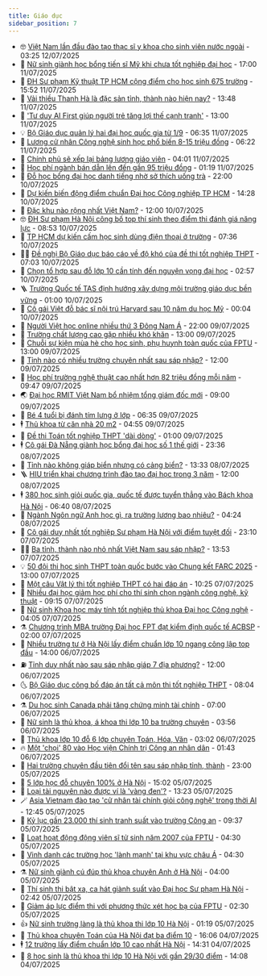 ```yaml
---
title: Giáo dục
sidebar_position: 7
---
```


<!-- vnexpress-giao-duc:START -->
- 🤓 [Việt Nam lần đầu đào tạo thạc sĩ y khoa cho sinh viên nước ngoài](https://vnexpress.net/viet-nam-lan-dau-dao-tao-thac-si-y-khoa-cho-sinh-vien-nuoc-ngoai-4913322.html) - 03:25 12/07/2025
- 🦆 [Nữ sinh giành học bổng tiến sĩ Mỹ khi chưa tốt nghiệp đại học](https://vnexpress.net/nu-sinh-gianh-hoc-bong-tien-si-my-khi-chua-tot-nghiep-dai-hoc-4912892.html) - 17:00 11/07/2025
- 🦩 [ĐH Sư phạm Kỹ thuật TP HCM cộng điểm cho học sinh 675 trường](https://vnexpress.net/danh-sach-675-truong-duoc-cong-diem-vao-dai-hoc-su-pham-ky-thuat-tp-hcm-4884459.html) - 15:52 11/07/2025
- 🌮 [Vải thiều Thanh Hà là đặc sản tỉnh, thành nào hiện nay?](https://vnexpress.net/vai-thieu-thanh-ha-la-dac-san-tinh-thanh-nao-hien-nay-4913139.html) - 13:48 11/07/2025
- 🔭 [&#39;Tư duy AI First giúp người trẻ tăng lợi thế cạnh tranh&#39;](https://vnexpress.net/tu-duy-ai-first-giup-nguoi-tre-tang-loi-the-canh-tranh-4913149.html) - 13:00 11/07/2025
- 💡 [Bộ Giáo dục quản lý hai đại học quốc gia từ 1/9](https://vnexpress.net/bo-giao-duc-quan-ly-hai-dai-hoc-quoc-gia-tu-1-9-4912940.html) - 06:35 11/07/2025
- 🥰 [Lương cử nhân Công nghệ sinh học phổ biến 8-15 triệu đồng](https://vnexpress.net/luong-cu-nhan-cong-nghe-sinh-hoc-pho-bien-8-15-trieu-dong-4903297.html) - 06:22 11/07/2025
- 🐲 [Chính phủ sẽ xếp lại bảng lương giáo viên](https://vnexpress.net/chinh-phu-se-xep-lai-bang-luong-giao-vien-4912840.html) - 04:01 11/07/2025
- 🦒 [Học phí ngành bán dẫn lên đến gần 95 triệu đồng](https://vnexpress.net/hoc-phi-nganh-ban-dan-cua-gan-20-dai-hoc-nam-2025-4912362.html) - 01:19 11/07/2025
- 🦆 [Đỗ học bổng đại học danh tiếng nhờ sở thích uống trà](https://vnexpress.net/do-hoc-bong-dai-hoc-danh-tieng-nho-so-thich-uong-tra-4910864.html) - 22:00 10/07/2025
- 🧰 [Dự kiến biến động điểm chuẩn Đại học Công nghiệp TP HCM](https://vnexpress.net/du-bao-diem-chuan-dai-hoc-cong-nghiep-tp-hcm-nam-2025-chi-tiet-nhat-4912630.html) - 14:28 10/07/2025
- 🐘 [Đặc khu nào rộng nhất Việt Nam?](https://vnexpress.net/dac-khu-nao-rong-nhat-viet-nam-4912650.html) - 12:00 10/07/2025
- 🤓 [ĐH Sư phạm Hà Nội công bố top thí sinh theo điểm thi đánh giá năng lực](https://vnexpress.net/dh-su-pham-ha-noi-cong-bo-top-thi-sinh-theo-diem-thi-danh-gia-nang-luc-4912451.html) - 08:53 10/07/2025
- 🧰 [TP HCM dự kiến cấm học sinh dùng điện thoại ở trường](https://vnexpress.net/tp-hcm-du-kien-cam-hoc-sinh-dung-dien-thoai-o-truong-4912508.html) - 07:36 10/07/2025
- 🧑‍💻 [Đề nghị Bộ Giáo dục báo cáo về độ khó của đề thi tốt nghiệp THPT](https://vnexpress.net/de-nghi-bo-giao-duc-bao-cao-ve-do-kho-cua-de-thi-tot-nghiep-thpt-4912432.html) - 07:03 10/07/2025
- 🫶 [Chọn tổ hợp sau đỗ lớp 10 cần tính đến nguyện vọng đại học](https://vnexpress.net/cach-chon-to-hop-mon-sau-do-lop-10-4911987.html) - 02:57 10/07/2025
- 🪜 [Trường Quốc tế TAS định hướng xây dựng môi trường giáo dục bền vững](https://vnexpress.net/truong-quoc-te-tas-dinh-huong-xay-dung-moi-truong-giao-duc-ben-vung-4911728.html) - 01:00 10/07/2025
- 🎊 [Cô gái Việt đỗ bác sĩ nội trú Harvard sau 10 năm du học Mỹ](https://vnexpress.net/co-gai-viet-do-bac-si-noi-tru-harvard-sau-10-nam-du-hoc-my-4908247.html) - 00:04 10/07/2025
- 🧐 [Người Việt học online nhiều thứ 3 Đông Nam Á](https://vnexpress.net/nguoi-viet-hoc-online-nhieu-thu-3-dong-nam-a-4912036.html) - 22:00 09/07/2025
- 🌈 [Trường chất lượng cao gặp nhiều khó khăn](https://vnexpress.net/truong-chat-luong-cao-gap-nhieu-kho-khan-4910847.html) - 13:00 09/07/2025
- 🥰 [Chuỗi sự kiện mùa hè cho học sinh, phụ huynh toàn quốc của FPTU](https://vnexpress.net/chuoi-su-kien-mua-he-cho-hoc-sinh-phu-huynh-toan-quoc-cua-fptu-4912084.html) - 13:00 09/07/2025
- 🎡 [Tỉnh nào có nhiều trường chuyên nhất sau sáp nhập?](https://vnexpress.net/tinh-nao-co-nhieu-truong-chuyen-nhat-sau-sap-nhap-4911935.html) - 12:00 09/07/2025
- 🎊 [Học phí trường nghệ thuật cao nhất hơn 82 triệu đồng mỗi năm](https://vnexpress.net/hoc-phi-truong-nghe-thuat-cao-nhat-hon-82-trieu-dong-moi-nam-4910950.html) - 09:47 09/07/2025
- 🌏 [Đại học RMIT Việt Nam bổ nhiệm tổng giám đốc mới](https://vnexpress.net/dai-hoc-rmit-viet-nam-bo-nhiem-tong-giam-doc-moi-4911890.html) - 09:00 09/07/2025
- 🥸 [Bé 4 tuổi bị đánh tím lưng ở lớp](https://vnexpress.net/be-4-tuoi-bi-danh-tim-lung-o-lop-4912002.html) - 06:35 09/07/2025
- 🕴 [Thủ khoa từ căn nhà 20 m2](https://vnexpress.net/thu-khoa-tu-can-nha-20-m2-4911947.html) - 04:55 09/07/2025
- 💂 [Đề thi Toán tốt nghiệp THPT &#39;dài dòng&#39;](https://vnexpress.net/de-thi-toan-tot-nghiep-thpt-dai-dong-4909129.html) - 01:00 09/07/2025
- 🕴 [Cô gái Đà Nẵng giành học bổng đại học số 1 thế giới](https://vnexpress.net/co-gai-da-nang-gianh-hoc-bong-dai-hoc-so-1-the-gioi-4910477.html) - 23:36 08/07/2025
- 🌋 [Tỉnh nào không giáp biển nhưng có cảng biển?](https://vnexpress.net/tinh-nao-khong-giap-bien-nhung-co-cang-bien-4911711.html) - 13:33 08/07/2025
- 🪜 [HIU triển khai chương trình đào tạo đại học trong 3 năm](https://vnexpress.net/hiu-trien-khai-chuong-trinh-dao-tao-dai-hoc-trong-3-nam-4911755.html) - 12:00 08/07/2025
- 🕴 [380 học sinh giỏi quốc gia, quốc tế được tuyển thẳng vào Bách khoa Hà Nội](https://vnexpress.net/380-hoc-sinh-gioi-quoc-gia-quoc-te-duoc-tuyen-thang-vao-bach-khoa-ha-noi-4911554.html) - 06:40 08/07/2025
- 🎃 [Ngành Ngôn ngữ Anh học gì, ra trường lương bao nhiêu?](https://vnexpress.net/nganh-ngon-ngu-anh-hoc-gi-ra-truong-luong-bao-nhieu-4898579.html) - 04:24 08/07/2025
- 🦏 [Cô gái duy nhất tốt nghiệp Sư phạm Hà Nội với điểm tuyệt đối](https://vnexpress.net/co-gai-duy-nhat-tot-nghiep-su-pham-ha-noi-voi-diem-tuyet-doi-4909098.html) - 23:10 07/07/2025
- 🧑‍🏫 [Ba tỉnh, thành nào nhỏ nhất Việt Nam sau sáp nhập?](https://vnexpress.net/ba-tinh-thanh-nao-nho-nhat-viet-nam-sau-sap-nhap-4911188.html) - 13:53 07/07/2025
- 💡 [50 đội thi học sinh THPT toàn quốc bước vào Chung kết FARC 2025](https://vnexpress.net/50-doi-thi-hoc-sinh-thpt-toan-quoc-buoc-vao-chung-ket-farc-2025-4911213.html) - 13:00 07/07/2025
- 🐎 [Một câu Vật lý thi tốt nghiệp THPT có hai đáp án](https://vnexpress.net/mot-cau-vat-ly-thi-tot-nghiep-thpt-co-hai-dap-an-4911234.html) - 10:25 07/07/2025
- 🧰 [Nhiều đại học giảm học phí cho thí sinh chọn ngành công nghệ, kỹ thuật](https://vnexpress.net/nhieu-dai-hoc-giam-hoc-phi-cho-thi-sinh-chon-nganh-cong-nghe-ky-thuat-4910765.html) - 09:15 07/07/2025
- 🙉 [Nữ sinh Khoa học máy tính tốt nghiệp thủ khoa Đại học Công nghệ](https://vnexpress.net/nu-sinh-khoa-hoc-may-tinh-tot-nghiep-thu-khoa-dai-hoc-cong-nghe-4910079.html) - 04:05 07/07/2025
- ⚗️ [Chương trình MBA trường Đại học FPT đạt kiểm định quốc tế ACBSP](https://vnexpress.net/chuong-trinh-mba-truong-dai-hoc-fpt-dat-kiem-dinh-quoc-te-acbsp-4910188.html) - 02:00 07/07/2025
- 🌝 [Nhiều trường tư ở Hà Nội lấy điểm chuẩn lớp 10 ngang công lập top đầu](https://vnexpress.net/diem-chuan-hoc-phi-lop-10-cac-truong-tu-o-ha-noi-4910589.html) - 14:00 06/07/2025
- ⛽️ [Tỉnh duy nhất nào sau sáp nhập giáp 7 địa phương?](https://vnexpress.net/tinh-duy-nhat-nao-sau-sap-nhap-giap-7-dia-phuong-4910713.html) - 12:00 06/07/2025
- 🌜 [Bộ Giáo dục công bố đáp án tất cả môn thi tốt nghiệp THPT](https://vnexpress.net/dap-an-chinh-thuc-11-mon-thi-tot-nghiep-thpt-2025-4908021.html) - 08:04 06/07/2025
- ⚗️ [Du học sinh Canada phải tăng chứng minh tài chính](https://vnexpress.net/muc-chung-minh-tai-chinh-du-hoc-canada-2025-moi-nhat-4910759.html) - 07:00 06/07/2025
- 🧰 [Nữ sinh là thủ khoa, á khoa thi lớp 10 ba trường chuyên](https://vnexpress.net/nu-sinh-la-thu-khoa-a-khoa-thi-lop-10-ba-truong-chuyen-4910557.html) - 03:56 06/07/2025
- 🤗 [Thủ khoa lớp 10 đỗ 6 lớp chuyên Toán, Hóa, Văn](https://vnexpress.net/thu-khoa-lop-10-do-6-lop-chuyen-toan-hoa-van-4910638.html) - 03:02 06/07/2025
- 🔥 [Một &#39;chọi&#39; 80 vào Học viện Chính trị Công an nhân dân](https://vnexpress.net/mot-choi-80-vao-hoc-vien-chinh-tri-cong-an-nhan-dan-4910651.html) - 01:43 06/07/2025
- 💪 [Hai trường chuyên đầu tiên đổi tên sau sáp nhập tỉnh, thành](https://vnexpress.net/hai-truong-chuyen-dau-tien-doi-ten-sau-sap-nhap-tinh-thanh-4910299.html) - 23:00 05/07/2025
- 💂 [5 lớp học đỗ chuyên 100% ở Hà Nội](https://vnexpress.net/5-lop-hoc-do-chuyen-100-o-ha-noi-4910492.html) - 15:02 05/07/2025
- 🌮 [Loại tài nguyên nào được ví là &#39;vàng đen&#39;?](https://vnexpress.net/loai-tai-nguyen-nao-duoc-vi-la-vang-den-4910607.html) - 13:23 05/07/2025
- 🪄 [Asia Vietnam đào tạo &#39;cử nhân tài chính giỏi công nghệ&#39; trong thời AI](https://vnexpress.net/asia-vietnam-dao-tao-cu-nhan-tai-chinh-gioi-cong-nghe-trong-thoi-ai-4910609.html) - 12:45 05/07/2025
- 🎡 [Kỷ lục gần 23.000 thí sinh tranh suất vào trường Công an](https://vnexpress.net/ky-luc-gan-23-000-thi-sinh-tranh-suat-vao-truong-cong-an-4910506.html) - 09:37 05/07/2025
- 🌈 [Loạt hoạt động động viên sĩ tử sinh năm 2007 của FPTU](https://vnexpress.net/loat-hoat-dong-dong-vien-si-tu-sinh-nam-2007-cua-fptu-4910743.html) - 04:30 05/07/2025
- 🎊 [Vinh danh các trường học &#39;lành mạnh&#39; tại khu vực châu Á](https://vnexpress.net/vinh-danh-cac-truong-hoc-lanh-manh-tai-khu-vuc-chau-a-4910494.html) - 04:30 05/07/2025
- ⚗️ [Nữ sinh giành cú đúp thủ khoa chuyên Anh ở Hà Nội](https://vnexpress.net/nu-sinh-gianh-cu-dup-thu-khoa-chuyen-anh-o-ha-noi-4910396.html) - 04:00 05/07/2025
- 🌁 [Thí sinh thi bật xa, ca hát giành suất vào Đại học Sư phạm Hà Nội](https://vnexpress.net/thi-sinh-thi-bat-xa-ca-hat-gianh-suat-vao-dai-hoc-su-pham-ha-noi-4909977.html) - 02:42 05/07/2025
- 🦏 [Giảm áp lực điểm thi với phương thức xét học bạ của FPTU](https://vnexpress.net/giam-ap-luc-diem-thi-voi-phuong-thuc-xet-hoc-ba-cua-fptu-4910432.html) - 02:30 05/07/2025
- 👍 [Nữ sinh trường làng là thủ khoa thi lớp 10 Hà Nội](https://vnexpress.net/nu-sinh-truong-lang-la-thu-khoa-thi-lop-10-ha-noi-4910371.html) - 01:19 05/07/2025
- 🌈 [Thủ khoa chuyên Toán của Hà Nội đạt ba điểm 10](https://vnexpress.net/thu-khoa-chuyen-toan-cua-ha-noi-dat-ba-diem-10-4910355.html) - 16:06 04/07/2025
- 🕴 [12 trường lấy điểm chuẩn lớp 10 cao nhất Hà Nội](https://vnexpress.net/12-truong-lay-diem-chuan-lop-10-cao-nhat-ha-noi-4910351.html) - 14:31 04/07/2025
- 🧰 [8 học sinh là thủ khoa thi lớp 10 Hà Nội với gần 29/30 điểm](https://vnexpress.net/8-hoc-sinh-la-thu-khoa-thi-lop-10-ha-noi-voi-gan-29-30-diem-4910345.html) - 14:08 04/07/2025<!-- vnexpress-giao-duc:END -->
